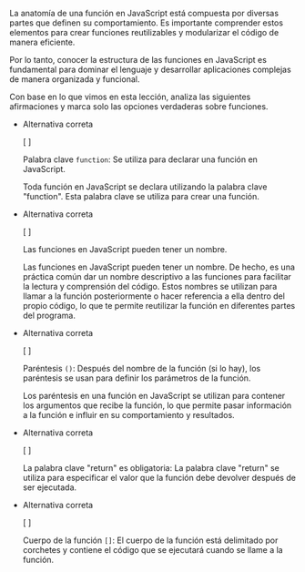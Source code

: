 La anatomía de una función en JavaScript está compuesta por diversas partes que definen su comportamiento. Es importante comprender estos elementos para crear funciones reutilizables y modularizar el código de manera eficiente.

Por lo tanto, conocer la estructura de las funciones en JavaScript es fundamental para dominar el lenguaje y desarrollar aplicaciones complejas de manera organizada y funcional.

Con base en lo que vimos en esta lección, analiza las siguientes afirmaciones y marca solo las opciones verdaderas sobre funciones.

- Alternativa correta
    
    [ ] 
    
    Palabra clave `function`: Se utiliza para declarar una función en JavaScript.
    
    Toda función en JavaScript se declara utilizando la palabra clave "function". Esta palabra clave se utiliza para crear una función.
    
- Alternativa correta
    
    [ ] 
    
    Las funciones en JavaScript pueden tener un nombre.
    
    Las funciones en JavaScript pueden tener un nombre. De hecho, es una práctica común dar un nombre descriptivo a las funciones para facilitar la lectura y comprensión del código. Estos nombres se utilizan para llamar a la función posteriormente o hacer referencia a ella dentro del propio código, lo que te permite reutilizar la función en diferentes partes del programa.
    
- Alternativa correta
    
    [ ] 
    
    Paréntesis `()`: Después del nombre de la función (si lo hay), los paréntesis se usan para definir los parámetros de la función.
    
    Los paréntesis en una función en JavaScript se utilizan para contener los argumentos que recibe la función, lo que permite pasar información a la función e influir en su comportamiento y resultados.
    
- Alternativa correta
    
    [ ] 
    
    La palabra clave "return" es obligatoria: La palabra clave "return" se utiliza para especificar el valor que la función debe devolver después de ser ejecutada.
    
- Alternativa correta
    
    [ ] 
    
    Cuerpo de la función `[]`: El cuerpo de la función está delimitado por corchetes y contiene el código que se ejecutará cuando se llame a la función.